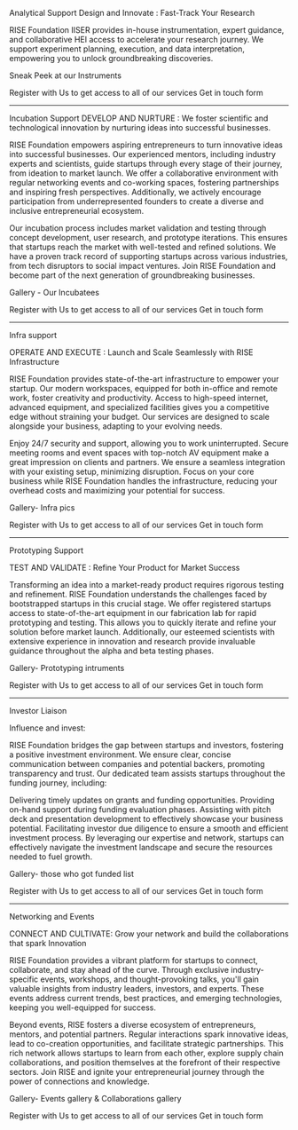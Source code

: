 Analytical Support
Design and Innovate : Fast-Track Your Research

RISE Foundation IISER provides  in-house instrumentation, expert guidance, and collaborative HEI access to accelerate your research journey. We support experiment planning, execution, and data interpretation, empowering you to unlock groundbreaking discoveries.

Sneak Peek at our Instruments

Register with Us to get access to all of our services
Get in touch form

-------------------------------

Incubation Support
DEVELOP AND NURTURE : We foster scientific and technological innovation by nurturing ideas into successful businesses.

RISE Foundation empowers aspiring entrepreneurs to turn innovative ideas into successful businesses. Our experienced mentors, including industry experts and scientists, guide startups through every stage of their journey, from ideation to market launch. We offer a collaborative environment with regular networking events and co-working spaces, fostering partnerships and inspiring fresh perspectives. Additionally, we actively encourage participation from underrepresented founders to create a diverse and inclusive entrepreneurial ecosystem.

Our incubation process includes market validation and testing through concept development, user research, and prototype iterations. This ensures that startups reach the market with well-tested and refined solutions. We have a proven track record of supporting startups across various industries, from tech disruptors to social impact ventures. Join RISE Foundation and become part of the next generation of groundbreaking businesses.

Gallery - Our Incubatees

Register with Us to get access to all of our services
Get in touch form

------------------------------

Infra support

OPERATE AND EXECUTE : Launch and Scale Seamlessly with RISE Infrastructure

RISE Foundation provides state-of-the-art infrastructure to empower your startup. Our modern workspaces, equipped for both in-office and remote work, foster creativity and productivity. Access to high-speed internet, advanced equipment, and specialized facilities gives you a competitive edge without straining your budget. Our services are designed to scale alongside your business, adapting to your evolving needs.

Enjoy 24/7 security and support, allowing you to work uninterrupted. Secure meeting rooms and event spaces with top-notch AV equipment make a great impression on clients and partners. We ensure a seamless integration with your existing setup, minimizing disruption.  Focus on your core business while RISE Foundation handles the infrastructure, reducing your overhead costs and maximizing your potential for success.

Gallery- Infra pics

Register with Us to get access to all of our services
Get in touch form

------------------------------

Prototyping Support

TEST AND VALIDATE : Refine Your Product for Market Success

Transforming an idea into a market-ready product requires rigorous testing and refinement. RISE Foundation understands the challenges faced by bootstrapped startups in this crucial stage. We offer registered startups access to state-of-the-art equipment in our fabrication lab for rapid prototyping and testing. This allows you to quickly iterate and refine your solution before market launch. Additionally, our esteemed scientists with extensive experience in innovation and research provide invaluable guidance throughout the alpha and beta testing phases.

Gallery- Prototyping intruments

Register with Us to get access to all of our services
Get in touch form

----------------------------

Investor Liaison

Influence and invest: 

RISE Foundation bridges the gap between startups and investors, fostering a positive investment environment. We ensure clear, concise communication between companies and potential backers, promoting transparency and trust. Our dedicated team assists startups throughout the funding journey, including:

Delivering timely updates on grants and funding opportunities.
Providing on-hand support during funding evaluation phases.
Assisting with pitch deck and presentation development to effectively showcase your business potential.
Facilitating investor due diligence to ensure a smooth and efficient investment process.
By leveraging our expertise and network, startups can effectively navigate the investment landscape and secure the resources needed to fuel growth.


Gallery- those who got funded list

Register with Us to get access to all of our services
Get in touch form

----------------------------

Networking and Events

CONNECT AND CULTIVATE: Grow your network and build the collaborations that spark Innovation

RISE Foundation provides a vibrant platform for startups to connect, collaborate, and stay ahead of the curve. Through exclusive industry-specific events, workshops, and thought-provoking talks, you'll gain valuable insights from industry leaders, investors, and experts. These events address current trends, best practices, and emerging technologies, keeping you well-equipped for success.

Beyond events, RISE fosters a diverse ecosystem of entrepreneurs, mentors, and potential partners. Regular interactions spark innovative ideas, lead to co-creation opportunities, and facilitate strategic partnerships. This rich network allows startups to learn from each other, explore supply chain collaborations, and position themselves at the forefront of their respective sectors. Join RISE and ignite your entrepreneurial journey through the power of connections and knowledge.

Gallery- Events gallery & Collaborations gallery

Register with Us to get access to all of our services
Get in touch form